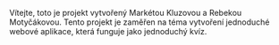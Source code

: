 Vítejte,
toto je projekt vytvořený Markétou Kluzovou a Rebekou Motyčákovou.
Tento projekt je zaměřen na téma vytvoření jednoduché webové aplikace, která funguje jako jednoduchý kvíz.